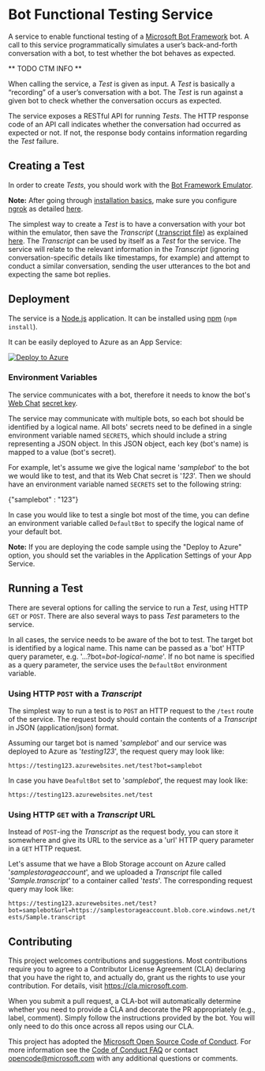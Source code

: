 # Bot Functional Testing Service

A service to enable functional testing of a [Microsoft Bot Framework](https://dev.botframework.com/) bot. A call to this service programmatically simulates a user’s back-and-forth conversation with a bot, to test whether the bot behaves as expected. 

** TODO CTM INFO **

When calling the service, a _Test_ is given as input. A _Test_ is basically a “recording” of a user’s conversation with a bot. The _Test_ is run against a given bot to check whether the conversation occurs as expected.

The service exposes a RESTful API for running _Tests_. The HTTP response code of an API call indicates whether the conversation had occurred as expected or not. If not, the response body contains information regarding the _Test_ failure.

## Creating a Test

In order to create _Tests_, you should work with the [Bot Framework Emulator](https://docs.microsoft.com/en-us/azure/bot-service/bot-service-debug-emulator?view=azure-bot-service-4.0).

**Note:** After going through [installation basics](https://docs.microsoft.com/en-us/azure/bot-service/bot-service-debug-emulator?view=azure-bot-service-4.0#prerequisites), make sure you configure [ngrok](https://ngrok.com/) as detailed [here](https://docs.microsoft.com/en-us/azure/bot-service/bot-service-debug-emulator?view=azure-bot-service-4.0#configure-ngrok).

The simplest way to create a _Test_ is to have a conversation with your bot within the emulator, then save the _Transcript_ ([.transcript file](https://docs.microsoft.com/en-us/azure/bot-service/bot-builder-debug-transcript?view=azure-bot-service-4.0#the-bot-transcript-file)) as explained [here](https://docs.microsoft.com/en-us/azure/bot-service/bot-builder-debug-transcript?view=azure-bot-service-4.0#creatingstoring-a-bot-transcript-file). The _Transcript_ can be used by itself as a _Test_ for the service. The service will relate to the relevant information in the _Transcript_ (ignoring conversation-specific details like timestamps, for example) and attempt to conduct a similar conversation, sending the user utterances to the bot and expecting the same bot replies. 

## Deployment

The service is a [Node.js](https://nodejs.org) application. It can be installed using [npm](https://www.npmjs.com) (`npm install`). 

It can be easily deployed to Azure as an App Service:

[![Deploy to Azure](https://azuredeploy.net/deploybutton.png)](https://azuredeploy.net/)

### Environment Variables

The service communicates with a bot, therefore it needs to know the bot's [Web Chat](https://docs.microsoft.com/en-us/azure/bot-service/bot-service-channel-connect-webchat?view=azure-bot-service-4.0) [secret key](https://docs.microsoft.com/en-us/azure/bot-service/bot-service-channel-connect-webchat?view=azure-bot-service-4.0#step-1).

The service may communicate with multiple bots, so each bot should be identified by a logical name. All bots' secrets need to be defined in a single environment variable named `SECRETS`, which should include a string representing a JSON object. In this JSON object, each key (bot's name) is mapped to a value (bot's secret).

For example, let's assume we give the logical name '_samplebot_' to the bot we would like to test, and that its Web Chat secret is '_123_'. Then we should have an environment variable named `SECRETS` set to the following string:

{"samplebot" : "123"}

In case you would like to test a single bot most of the time, you can define an environment variable called `DefaultBot` to specify the logical name of your default bot.

**Note:** If you are deploying the code sample using the "Deploy to Azure" option, you should set the variables in the Application Settings of your App Service. 

## Running a Test

There are several options for calling the service to run a _Test_, using HTTP `GET` or `POST`. There are also several ways to pass _Test_ parameters to the service.

In all cases, the service needs to be aware of the bot to test. The target bot is identified by a logical name. This name can be passed as a 'bot' HTTP query parameter, e.g. '…?bot=_bot-logical-name_'. If no bot name is specified as a query parameter, the service uses the `DefaultBot` environment variable.

### Using HTTP `POST` with a _Transcript_

The simplest way to run a test is to `POST` an HTTP request to the `/test` route of the service. The request body should contain the contents of a _Transcript_ in JSON (application/json) format.

Assuming our target bot is named '_samplebot_' and our service was deployed to Azure as '_testing123_', the request query may look like:

`https://testing123.azurewebsites.net/test?bot=samplebot`

In case you have `DeafultBot` set to '_samplebot_', the request may look like:

`https://testing123.azurewebsites.net/test`

### Using HTTP `GET` with a _Transcript_ URL

Instead of `POST`-ing the _Transcript_ as the request body, you can store it somewhere and give its URL to the service as a 'url' HTTP query parameter in a `GET` HTTP request.

Let's assume that we have a Blob Storage account on Azure called '_samplestorageaccount_', and we uploaded a _Transcript_ file called '_Sample.transcript_' to a container called '_tests_'. The corresponding request query may look like:

`https://testing123.azurewebsites.net/test?bot=samplebot&url=https://samplestorageaccount.blob.core.windows.net/tests/Sample.transcript`



## Contributing

This project welcomes contributions and suggestions.  Most contributions require you to agree to a
Contributor License Agreement (CLA) declaring that you have the right to, and actually do, grant us
the rights to use your contribution. For details, visit https://cla.microsoft.com.

When you submit a pull request, a CLA-bot will automatically determine whether you need to provide
a CLA and decorate the PR appropriately (e.g., label, comment). Simply follow the instructions
provided by the bot. You will only need to do this once across all repos using our CLA.

This project has adopted the [Microsoft Open Source Code of Conduct](https://opensource.microsoft.com/codeofconduct/).
For more information see the [Code of Conduct FAQ](https://opensource.microsoft.com/codeofconduct/faq/) or
contact [opencode@microsoft.com](mailto:opencode@microsoft.com) with any additional questions or comments.
